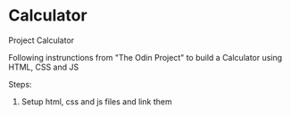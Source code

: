 # Calculator
Project Calculator

Following instrunctions from "The Odin Project" to build a Calculator using HTML, CSS and JS

Steps:

1. Setup html, css and js files and link them